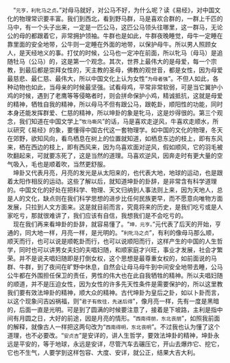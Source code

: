 &emsp;“``元亨，利牝马之贞。``”对母马就好，对公马不好，为什么呢？读《易经》，对中国文化的物理常识要丰富。我们到西北，看到野马群，马是喜欢合群的，一群上千匹的马中，有一个头子出来，一定是一匹公马，这匹公马领头往哪里，这一群马，无论公的母的都跟着它，非常拥护领袖。牛群也是如此，牛群夜晚睡觉，母牛一定睡在靠里面的安全地带，公牛则一定睡在外面的地带，以保护母牛。所以男人照顾女人，是天经地义的事。打仗的时候，公马也一定冲在前面，所以牝马（母马）是追随牡马（公马）的，这是第一个观念。其次，世界上最伟大的是母爱，每一个宗教，到最后都是崇拜女性的，天主教的圣母，佛教的观世音，都是女性，因为母爱最慈悲、最仁慈、最伟大，所以中国文化上认为女性“``为母者强``”。不但人如此，各种动物也如此，当母亲的时候最坚强。试看母鸡，平常非常软弱，可是当它翼护小鸡的时候，遇到了老鹰等等侵略者时，则会拼命保护小鸡，精诚抵抗，这就是母爱的精神，牺牲自我的精神，所以母马不但有跟公马，跟乾卦，顺阳性的功能，同时本身还能发挥群爱、仁慈的精神，所以坤卦的象是牝马，这是炒得很的。第三个观念，我们知道在中国文学上“``牧马嘶风``”的话，马是喜欢走逆风，牛喜欢走顺水，所以研究《易经》的象，要懂得中国古代这一套物理学。如中国的文化的物理，冬天在郊野，欲知风向，看鸟栖息在树上的位置就知道，如栖息东边的枝上，即有东风来，栖在西边的枝上，即有西风来，因为乌喜欢面对逆风，假如顺风，它的羽毛被吹翻起来，可就要冻死了，这是当然的道理。马喜欢逆风，因奔走时有更大量的空气吸入，毛也是顺着吹，当然更舒服。<br>&emsp;坤卦又代表月亮，月亮的发光是从太阳来的，也代表大地，地球的运动，也是跟着太阳作相反的运动。这些了解以后，就知道坤卦的卦辞，是非常含有科学道理的。中国文化的好处在把科学、物理、天文归纳到人事法则上来，因为天地人，总是人的文化，缺点则在我们科学思想的进步比任何民族更早，而不愿意向唯物方面发展，只拉到人文方面来。这是就目前而言，究竟将来的历史，是我们吃亏或是人家吃亏，那就很难讲了，我们应该有自信，我想我们是不会吃亏的。<br>&emsp;现在我们再来看坤卦的卦辞，就容易懂了。“``坤，元亨。``”元代表了后天的开始，亨通的，同大地一样，月亮一样，是光明的。“``利牝马之贞``”，有利的像母马那么顺，顺天而行，也可以说是顺乾卦而行，也可以说顺阳而行，这样产生的中国的人生哲学，同时也可以讲男女夫妇的夫唱妇随，和顺家庭才兴旺，事业才发展，社会才繁荣。并不是说夫唱妇随即是打倒女权，这个思想是最尊重女权的，如前面说的马群、牛群，到了夜间在旷野中休息，自然会让母马母牛到中间安全地带去睡，公马公牛都在外围担任保卫的责任，男性的伟大也在此自我牺牲的精神。所以夫唱妇随的顺道，并不是压迫女性，因为女性的许多先天性条件是需要保护的，所以这里教我们要有效法坤卦的精神，顺大众的精神。古代坤卦为皇后之卦，如以卜卦而言，以这个现象问吉凶祸福，则“``君子有攸往，先迷后得``”，像月亮一样，先有一度是黑暗的，后面一直是光明。可是到了圆满的时候要注意了，接着是下坡路，主利是指中间有月圆之日，大好的前途，因是月亮的情形。“``西南得朋，东北丧朋``”，如照我前面的解释，就像古人一样把这两句改为“``西南得明，东北丧明``”。不过我也认为懂了这个道理，也不必要改。“``安贞吉``”是安详的，讲人生哲学，要效法坤卦的精神，坤卦永远是平安的，等于地球，永远是安详，尽管汽车去碾压它，开山去爆炸它、挖它，它也不生气，人要学到这样包容、大度、安详，就公正，结果大吉大利。<br>